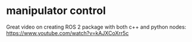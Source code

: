 # manipulator control

Great video on creating ROS 2 package with both c++ and python nodes: https://www.youtube.com/watch?v=kAJXCoXrr5c